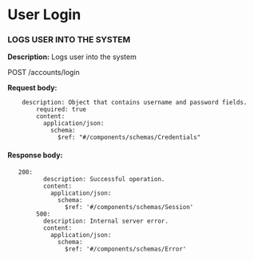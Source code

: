 # User Login

### LOGS USER INTO THE SYSTEM

**Description:** Logs user into the system

POST /accounts/login

**Request body:**

```
    description: Object that contains username and password fields.
        required: true
        content:
          application/json:
            schema:
              $ref: "#/components/schemas/Credentials"
```

#### Response body:

```
   200:
          description: Successful operation.
          content:
            application/json:
              schema:
                $ref: '#/components/schemas/Session'
        500:
          description: Internal server error.
          content:
            application/json:
              schema:
                $ref: '#/components/schemas/Error'
```
